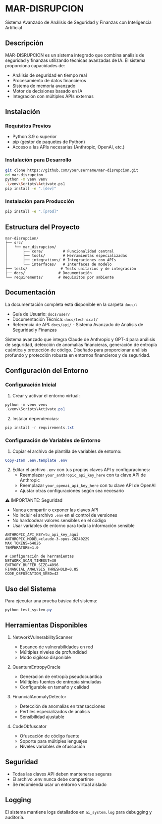# MAR-DISRUPCION

Sistema Avanzado de Análisis de Seguridad y Finanzas con Inteligencia Artificial

## Descripción

MAR-DISRUPCION es un sistema integrado que combina análisis de seguridad y finanzas utilizando técnicas avanzadas de IA. El sistema proporciona capacidades de:

- Análisis de seguridad en tiempo real
- Procesamiento de datos financieros
- Sistema de memoria avanzado
- Motor de decisiones basado en IA
- Integración con múltiples APIs externas

## Instalación

### Requisitos Previos

- Python 3.9 o superior
- pip (gestor de paquetes de Python)
- Acceso a las APIs necesarias (Anthropic, OpenAI, etc.)

### Instalación para Desarrollo

```bash
git clone https://github.com/yourusername/mar-disrupcion.git
cd mar-disrupcion
python -m venv venv
.\venv\Scripts\Activate.ps1
pip install -e ".[dev]"
```

### Instalación para Producción

```bash
pip install -e ".[prod]"
```

## Estructura del Proyecto

```
mar-disrupcion/
├── src/
│   └── mar_disrupcion/
│       ├── core/         # Funcionalidad central
│       ├── tools/        # Herramientas especializadas
│       ├── integrations/ # Integraciones con APIs
│       └── interfaces/   # Interfaces de modelo
├── tests/               # Tests unitarios y de integración
├── docs/               # Documentación
└── requirements/       # Requisitos por ambiente
```

## Documentación

La documentación completa está disponible en la carpeta `docs/`:
- Guía de Usuario: `docs/user/`
- Documentación Técnica: `docs/technical/`
- Referencia de API: `docs/api/` - Sistema Avanzado de Análisis de Seguridad y Finanzas

Sistema avanzado que integra Claude de Anthropic y GPT-4 para análisis de seguridad, detección de anomalías financieras, generación de entropía cuántica y protección de código. Diseñado para proporcionar análisis profundo y protección robusta en entornos financieros y de seguridad.

## Configuración del Entorno

### Configuración Inicial

1. Crear y activar el entorno virtual:
```powershell
python -m venv venv
.\venv\Scripts\Activate.ps1
```

2. Instalar dependencias:
```powershell
pip install -r requirements.txt
```

### Configuración de Variables de Entorno

1. Copiar el archivo de plantilla de variables de entorno:
```powershell
Copy-Item .env.template .env
```

2. Editar el archivo `.env` con tus propias claves API y configuraciones:
   - Reemplazar `your_anthropic_api_key_here` con tu clave API de Anthropic
   - Reemplazar `your_openai_api_key_here` con tu clave API de OpenAI
   - Ajustar otras configuraciones según sea necesario

⚠️ IMPORTANTE: Seguridad
- Nunca compartir o exponer las claves API
- No incluir el archivo `.env` en el control de versiones
- No hardcodear valores sensibles en el código
- Usar variables de entorno para toda la información sensible

```env
ANTHROPIC_API_KEY=tu_api_key_aquí
ANTHROPIC_MODEL=claude-3-opus-20240229
MAX_TOKENS=64826
TEMPERATURE=1.0

# Configuración de herramientas
NETWORK_SCAN_TIMEOUT=30
ENTROPY_BUFFER_SIZE=4096
FINANCIAL_ANALYSIS_THRESHOLD=0.85
CODE_OBFUSCATION_SEED=42
```

## Uso del Sistema

Para ejecutar una prueba básica del sistema:
```powershell
python test_system.py
```

## Herramientas Disponibles

1. NetworkVulnerabilityScanner
   - Escaneo de vulnerabilidades en red
   - Múltiples niveles de profundidad
   - Modo sigiloso disponible

2. QuantumEntropyOracle
   - Generación de entropía pseudocuántica
   - Múltiples fuentes de entropía simuladas
   - Configurable en tamaño y calidad

3. FinancialAnomalyDetector
   - Detección de anomalías en transacciones
   - Perfiles especializados de análisis
   - Sensibilidad ajustable

4. CodeObfuscator
   - Ofuscación de código fuente
   - Soporte para múltiples lenguajes
   - Niveles variables de ofuscación

## Seguridad

- Todas las claves API deben mantenerse seguras
- El archivo .env nunca debe compartirse
- Se recomienda usar un entorno virtual aislado

## Logging

El sistema mantiene logs detallados en `ai_system.log` para debugging y auditoría.

